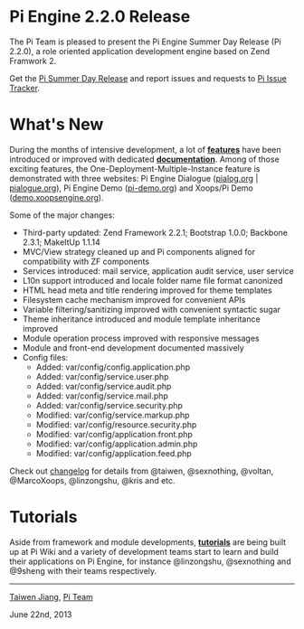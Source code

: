 Pi Engine 2.2.0 Release
=======================

The Pi Team is pleased to present the Pi Engine Summer Day Release (Pi 2.2.0), a role oriented application development engine based on Zend Framwork 2.

Get the [Pi Summer Day Release](https://github.com/pi-engine/pi/archive/release-2.2.0.zip) and report issues and requests to [Pi Issue Tracker](https://github.com/pi-engine/pi/issues).

What's New
==========
During the months of intensive development, a lot of **[features](https://github.com/pi-engine/pi/blob/release-2.2.0/doc/changelog.txt)** have been introduced or improved with dedicated **[documentation](https://github.com/pi-engine/pi/wiki)**. Among of those exciting features, the One-Deployment-Multiple-Instance feature is demonstrated with three websites: Pi Engine Dialogue ([pialog.org](http://pialog.org) | [pialogue.org](http://pialogue.org)), Pi Engine Demo ([pi-demo.org](http://pi-demo.org)) and Xoops/Pi Demo ([demo.xoopsengine.org](http://demo.xoopsengine.org)).

Some of the major changes:
* Third-party updated: Zend Framework 2.2.1; Bootstrap 1.0.0; Backbone 2.3.1; MakeItUp 1.1.14
* MVC/View strategy cleaned up and Pi components aligned for compatibility with ZF components
* Services introduced: mail service, application audit service, user service
* L10n support introduced and locale folder name file format canonized
* HTML head meta and title rendering improved for theme templates
* Filesystem cache mechanism improved for convenient APIs
* Variable filtering/sanitizing improved with convenient syntactic sugar
* Theme inheritance introduced and module template inheritance improved
* Module operation process improved with responsive messages
* Module and front-end development documented massively
* Config files:
   + Added: var/config/config.application.php
   + Added: var/config/service.user.php
   + Added: var/config/service.audit.php
   + Added: var/config/service.mail.php
   + Added: var/config/service.security.php
   + Modified: var/config/service.markup.php
   + Modified: var/config/resource.security.php
   + Modified: var/config/application.front.php
   + Modified: var/config/application.admin.php
   + Modified: var/config/application.feed.php

Check out [changelog](https://github.com/pi-engine/pi/blob/release-2.2.0/doc/changelog.txt) for details from @taiwen, @sexnothing, @voltan, @MarcoXoops, @linzongshu, @kris and etc.

Tutorials
=========
Aside from framework and module developments, **[tutorials](https://github.com/pi-engine/pi/wiki)** are being built up at Pi Wiki and a variety of development teams start to learn and build their applications on Pi Engine, for instance @linzongshu, @sexnothing and @9sheng with their teams respectively.


---------------------
[Taiwen Jiang](http://github.com/taiwen), [Pi Team](http://pi-engine.org) 

June 22nd, 2013 
